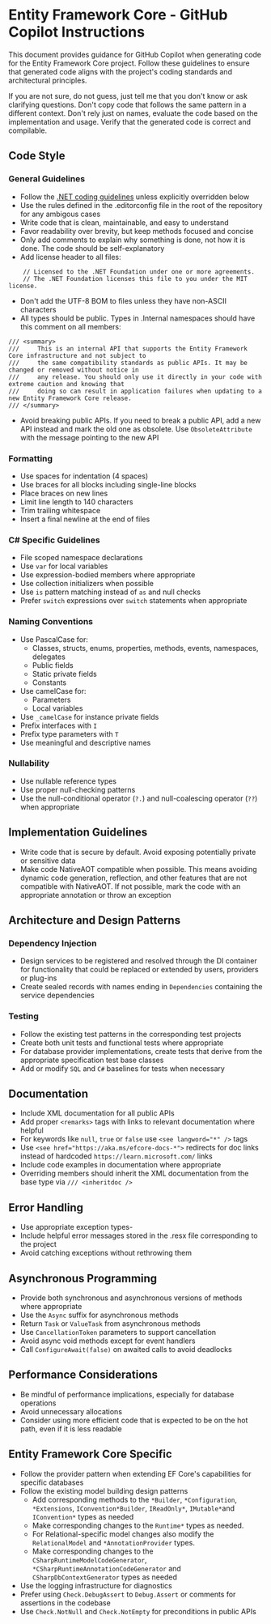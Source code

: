 # Entity Framework Core - GitHub Copilot Instructions

This document provides guidance for GitHub Copilot when generating code for the Entity Framework Core project. Follow these guidelines to ensure that generated code aligns with the project's coding standards and architectural principles.

If you are not sure, do not guess, just tell me that you don't know or ask clarifying questions. Don't copy code that follows the same pattern in a different context. Don't rely just on names, evaluate the code based on the implementation and usage. Verify that the generated code is correct and compilable.

## Code Style

### General Guidelines

- Follow the [.NET coding guidelines](https://github.com/dotnet/runtime/blob/main/docs/coding-guidelines/coding-style.md) unless explicitly overridden below
- Use the rules defined in the .editorconfig file in the root of the repository for any ambigous cases
- Write code that is clean, maintainable, and easy to understand
- Favor readability over brevity, but keep methods focused and concise
- Only add comments to explain why something is done, not how it is done. The code should be self-explanatory
- Add license header to all files:
```
    // Licensed to the .NET Foundation under one or more agreements.
    // The .NET Foundation licenses this file to you under the MIT license.
```
- Don't add the UTF-8 BOM to files unless they have non-ASCII characters
- All types should be public. Types in .Internal namespaces should have this comment on all members:
```
/// <summary>
///     This is an internal API that supports the Entity Framework Core infrastructure and not subject to
///     the same compatibility standards as public APIs. It may be changed or removed without notice in
///     any release. You should only use it directly in your code with extreme caution and knowing that
///     doing so can result in application failures when updating to a new Entity Framework Core release.
/// </summary>
```
- Avoid breaking public APIs. If you need to break a public API, add a new API instead and mark the old one as obsolete. Use `ObsoleteAttribute` with the message pointing to the new API

### Formatting

- Use spaces for indentation (4 spaces)
- Use braces for all blocks including single-line blocks
- Place braces on new lines
- Limit line length to 140 characters
- Trim trailing whitespace
- Insert a final newline at the end of files

### C# Specific Guidelines

- File scoped namespace declarations
- Use `var` for local variables
- Use expression-bodied members where appropriate
- Use collection initializers when possible
- Use `is` pattern matching instead of `as` and null checks
- Prefer `switch` expressions over `switch` statements when appropriate

### Naming Conventions

- Use PascalCase for:
  - Classes, structs, enums, properties, methods, events, namespaces, delegates
  - Public fields
  - Static private fields
  - Constants
- Use camelCase for:
  - Parameters
  - Local variables
- Use `_camelCase` for instance private fields
- Prefix interfaces with `I`
- Prefix type parameters with `T`
- Use meaningful and descriptive names

### Nullability

- Use nullable reference types
- Use proper null-checking patterns
- Use the null-conditional operator (`?.`) and null-coalescing operator (`??`) when appropriate

## Implementation Guidelines

- Write code that is secure by default. Avoid exposing potentially private or sensitive data
- Make code NativeAOT compatible when possible. This means avoiding dynamic code generation, reflection, and other features that are not compatible with NativeAOT. If not possible, mark the code with an appropriate annotation or throw an exception

## Architecture and Design Patterns

### Dependency Injection

- Design services to be registered and resolved through the DI container for functionality that could be replaced or extended by users, providers or plug-ins
- Create sealed records with names ending in `Dependencies` containing the service dependencies

### Testing

- Follow the existing test patterns in the corresponding test projects
- Create both unit tests and functional tests where appropriate
- For database provider implementations, create tests that derive from the appropriate specification test base classes
- Add or modify `SQL` and `C#` baselines for tests when necessary

## Documentation

- Include XML documentation for all public APIs
- Add proper `<remarks>` tags with links to relevant documentation where helpful
- For keywords like `null`, `true` or `false` use `<see langword="*" />` tags
- Use `<see href="https://aka.ms/efcore-docs-*">` redirects for doc links instead of hardcoded `https://learn.microsoft.com/` links
- Include code examples in documentation where appropriate
- Overriding members should inherit the XML documentation from the base type via `/// <inheritdoc />`

## Error Handling

- Use appropriate exception types- 
- Include helpful error messages stored in the .resx file corresponding to the project
- Avoid catching exceptions without rethrowing them

## Asynchronous Programming

- Provide both synchronous and asynchronous versions of methods where appropriate
- Use the `Async` suffix for asynchronous methods
- Return `Task` or `ValueTask` from asynchronous methods
- Use `CancellationToken` parameters to support cancellation
- Avoid async void methods except for event handlers
- Call `ConfigureAwait(false)` on awaited calls to avoid deadlocks

## Performance Considerations

- Be mindful of performance implications, especially for database operations
- Avoid unnecessary allocations
- Consider using more efficient code that is expected to be on the hot path, even if it is less readable

## Entity Framework Core Specific

- Follow the provider pattern when extending EF Core's capabilities for specific databases
- Follow the existing model building design patterns
  - Add corresponding methods to the `*Builder`, `*Configuration`, `*Extensions`, `IConvention*Builder`, `IReadOnly*`, `IMutable*`and `IConvention*` types as needed
  - Make corresponding changes to the `Runtime*` types as needed.
  - For Relational-specific model changes also modify the `RelationalModel` and `*AnnotationProvider` types.
  - Make corresponding changes to the `CSharpRuntimeModelCodeGenerator`, `*CSharpRuntimeAnnotationCodeGenerator` and `CSharpDbContextGenerator` types as needed
- Use the logging infrastructure for diagnostics
- Prefer using `Check.DebugAssert` to `Debug.Assert` or comments for assertions in the codebase
- Use `Check.NotNull` and `Check.NotEmpty` for preconditions in public APIs

